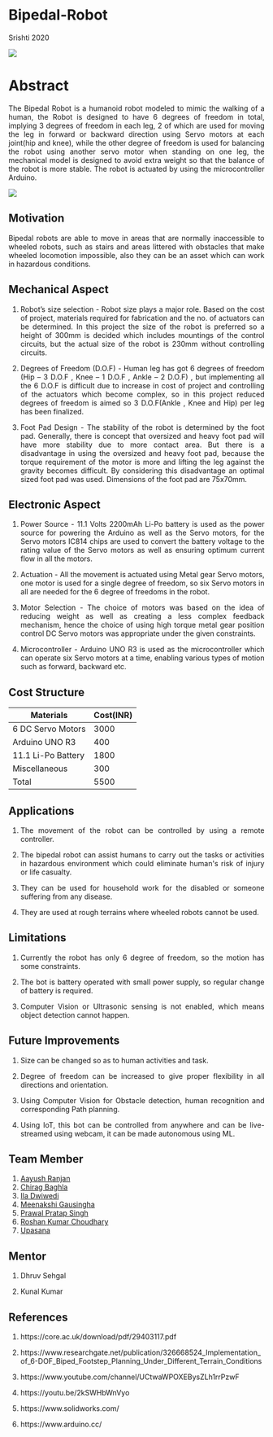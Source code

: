 # Bipedal-Robot
Srishti 2020

![](https://github.com/Aayush-765/Bipedal-Robot/blob/master/Images/Front%20View.png)

# Abstract
<p align="justify">The Bipedal Robot is a humanoid robot modeled to mimic the walking of a human, the Robot is designed to have 6 degrees of freedom in total, implying 3 degrees of freedom in each leg, 2 of which are used for moving the leg in forward or backward direction using Servo motors at each joint(hip and knee), while the other degree of freedom is used for balancing the robot using another servo motor when standing on one leg, the mechanical model is designed to avoid extra weight so that the balance of the robot is more stable. The robot is actuated by using the microcontroller Arduino.</p>

![](https://github.com/Aayush-765/Bipedal-Robot/blob/master/Images/Work-Flow.png)

## Motivation
<p align="justify">Bipedal robots are able to move in areas that are normally inaccessible to wheeled robots, such as stairs and areas littered with obstacles that make wheeled locomotion impossible, also they can be an asset which can work in hazardous conditions.</p>

## Mechanical Aspect

1. <p align="justify">Robot’s size selection - 
   Robot size plays a major role. Based on the cost of project, materials required for fabrication and the no. of actuators can be determined. In this project the size of the robot is preferred so a height of 300mm is decided which includes mountings of the control circuits, but the actual size of the robot is 230mm without controlling circuits.</p>

2. <p align="justify">Degrees of Freedom (D.O.F) - 
   Human leg has got 6 degrees of freedom (Hip – 3 D.O.F , Knee – 1 D.O.F , Ankle – 2 D.O.F) , but implementing all the 6 D.O.F is difficult due to increase in cost of project and controlling of the actuators which become complex, so in this project reduced degrees of freedom is aimed so 3 D.O.F(Ankle , Knee and Hip) per leg has been finalized.</p> 
   																								
3. <p align="justify">Foot Pad Design - 
   The stability of the robot is determined by the foot pad. Generally, there is concept that oversized and heavy foot pad will have more stability due to more contact area. But there is a disadvantage in using the oversized and heavy foot pad, because the torque requirement of the motor is more and lifting the leg against the gravity becomes difficult. By considering this disadvantage an optimal sized foot pad was used. Dimensions of the foot pad are 75x70mm.</p>
   																																		
## Electronic Aspect

1. <p align="justify">Power Source - 
   11.1 Volts 2200mAh Li-Po battery is used as the power source for powering the Arduino as well as the Servo motors, for the Servo motors IC814 chips are used to convert the battery voltage to the rating value of the Servo motors as well as ensuring optimum current flow in all the motors.</p>
   																			
2. <p align="justify">Actuation - 
   All the movement is actuated using Metal gear Servo motors, one motor is used for a single degree of freedom, so six Servo motors in all are needed for the 6 degree of freedoms in the robot.</p>
   																																	
3. <p align="justify">Motor Selection - 
   The choice of motors was based on the idea of reducing weight as well as creating a less complex feedback mechanism, hence the choice of using high torque metal gear position control DC Servo motors was appropriate under the given constraints.</p>
   																																	
4. <p align="justify">Microcontroller - 
   Arduino UNO R3 is used as the microcontroller which can operate six Servo motors at a time, enabling various types of motion such as forward, backward etc.</p>

## Cost Structure 

| Materials  | Cost(INR) |
| ------------- | ------------- |
| 6 DC Servo Motors | 3000 |
| Arduino UNO R3  |400 |
|  11.1 Li-Po Battery  | 1800 |
| Miscellaneous | 300 |
| Total | 5500 |

## Applications
1. <div align="justify">The movement of the robot can be controlled by using a remote controller.</div>
2. <p align="justify">The bipedal robot can assist humans to carry out the tasks or activities in hazardous environment which could eliminate human's risk of injury or life casualty.</p>
3. <p align="justify">They can be used for household work for the disabled or someone  suffering from any disease.</p>
4. <p align="justify">They are used at rough terrains where wheeled robots cannot be used.</p>

## Limitations
1. <p align="justify">Currently the robot has only 6 degree of freedom, so the motion has some constraints.</p>
2. <p align="justify">The bot is battery operated with small power supply, so regular change of battery is required.</p>
3. <p align="justify">Computer Vision or Ultrasonic sensing is not enabled, which means object detection cannot happen.</p>

## Future Improvements
1. <p align="justify">Size can be changed so as to human activities and task.</p>
2. <p align="justify">Degree of freedom can be increased to give proper flexibility in all directions and orientation.</p>
3. <p align="justify">Using Computer Vision for Obstacle detection, human recognition and corresponding Path planning.</p>
4. <p align="justify">Using IoT, this bot can be controlled from anywhere and can be live-streamed using webcam, it can be made autonomous using ML.</p>

## Team Member
1. [Aayush Ranjan]( https://github.com/Aayush-765 )
2. [Chirag Baghla]( https://github.com/chiragbaghla )
3. [Ila Dwiwedi]( https://github.com/ildwi)
4. [Meenakshi Gausingha]( https://github.com/Meenakshi1791)
5. [Prawal Pratap Singh]( https://github.com/ppsr7355 )
6. [Roshan Kumar Choudhary]( https://github.com/roshan-121)
7. [Upasana]( https://github.com/Upasana202)

## Mentor
1. <p align="justify">Dhruv Sehgal</p>
2. <p align="justify">Kunal Kumar</p>

## References
1. <p align="justify">https://core.ac.uk/download/pdf/29403117.pdf</p>
2. <p align="justify">https://www.researchgate.net/publication/326668524_Implementation_of_6-DOF_Biped_Footstep_Planning_Under_Different_Terrain_Conditions</p>
3. <p align="justify">https://www.youtube.com/channel/UCtwaWPOXEBysZLh1rrPzwF</p>
4. <p align="justify">https://youtu.be/2kSWHbWnVyo</p>
5. <p align="justify">https://www.solidworks.com/</p>
6. <p align="justify">https://www.arduino.cc/</p>
